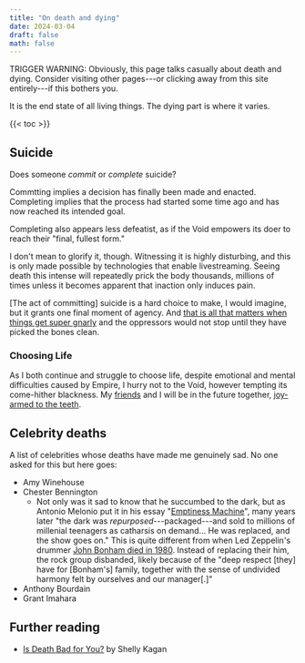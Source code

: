 ```yaml
---
title: "On death and dying"
date: 2024-03-04
draft: false
math: false
---
```


TRIGGER WARNING: Obviously, this page talks casually about death and
dying. Consider visiting other pages---or clicking away from this site
entirely---if this bothers you.

It is the end state of all living things. The dying part is where it
varies.

{{< toc >}}

## Suicide

Does someone *commit* or *complete* suicide?

Commtting implies a decision has finally been made and enacted.
Completing implies that the process had started some time ago and has
now reached its intended goal.

Completing also appears less defeatist, as if the Void empowers its doer
to reach their "final, fullest form."

I don't mean to glorify it, though. Witnessing it is highly disturbing,
and this is only made possible by technologies that enable
livestreaming. Seeing death this intense will repeatedly prick the body
thousands, millions of times unless it becomes apparent that inaction
only induces pain.

[The act of committing] suicide is a hard choice to make, I would
imagine, but it grants one final moment of agency.
And [that is all that matters when things get super gnarly](/nihilism)
and the oppressors would not
stop until they have picked the bones clean.

### Choosing Life

As I both continue and struggle to choose life, despite emotional and
mental difficulties caused by Empire, I hurry not to the Void, however
tempting its come-hither blackness. My
[friends](/friendship) and I will be in the future together,
[joy-armed to the teeth](/revolution).

## Celebrity deaths

A list of celebrities whose deaths have made me genuinely sad. No one asked
for this but here goes:

- Amy Winehouse
- Chester Bennington
    - Not only was it sad to know that he succumbed to the dark, but as
      Antonio Melonio put it in his essay "[Emptiness Machine](https://beneaththepavement.substack.com/p/emptiness-machine)",
      many years later "the dark was *repurposed*---packaged---and sold
      to millions of millenial teenagers as catharsis on demand... He
      was replaced, and the show goes on." This is quite different from
      when Led Zeppelin's drummer [John Bonham died in 1980](https://en.wikipedia.org/wiki/John_Bonham#Death). Instead of
      replacing their him, the rock group disbanded, likely because of
      the "deep respect [they] have for [Bonham's] family, together with
      the sense of undivided harmony felt by ourselves and our
      manager[.]"
- Anthony Bourdain
- Grant Imahara

## Further reading

- [Is Death Bad for You?](https://web.archive.org/web/20160317173835/http://chronicle.com/article/Is-Death-Bad-for-You-/131818/) by Shelly Kagan
